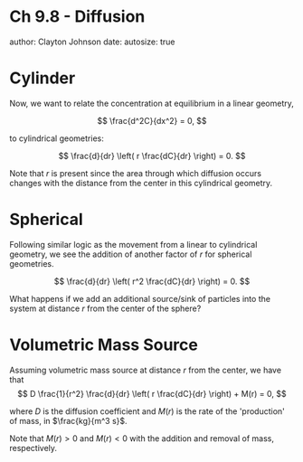 Ch 9.8 - Diffusion
========================================================
author: Clayton Johnson
date: 
autosize: true

Cylinder
========================================================
Now, we want to relate the concentration at equilibrium in a linear geometry,

$$
\frac{d^2C}{dx^2} = 0,
$$

to cylindrical geometries:

$$
\frac{d}{dr} \left( r \frac{dC}{dr} \right) = 0.
$$

Note that $r$ is present since the area through which diffusion occurs changes with the distance from the center in this cylindrical geometry.

Spherical
========================================================

Following similar logic as the movement from a linear to cylindrical geometry, we see the addition of another factor of $r$ for spherical geometries.

$$
\frac{d}{dr} \left( r^2 \frac{dC}{dr} \right) = 0.
$$

What happens if we add an additional source/sink of particles into the system at distance $r$ from the center of the sphere?

Volumetric Mass Source
========================================================

Assuming volumetric mass source at distance $r$ from the center, we have that 
$$
D \frac{1}{r^2} \frac{d}{dr} \left( r \frac{dC}{dr} \right) + M(r) = 0,
$$

where $D$ is the diffusion coefficient and $M(r)$ is the rate of the 'production' of mass, in $\frac{kg}{m^3 s}$.  

Note that $M(r) \gt 0$ and $M(r) \lt 0$ with the addition and removal of mass, respectively.

